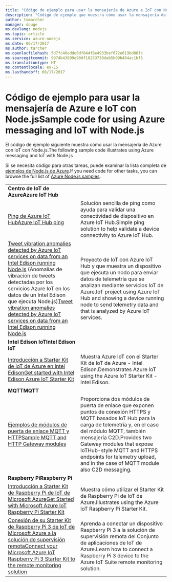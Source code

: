 ```yaml
---
title: "Código de ejemplo para usar la mensajería de Azure e IoT con Node.js"
description: "Código de ejemplo que muestra cómo usar la mensajería de Azure e IoT con Node.js"
author: tomarcher
manager: douge
ms.devlang: nodejs
ms.topic: article
ms.service: azure-nodejs
ms.date: 06/17/2017
ms.author: tarcher
ms.openlocfilehash: 5d7fc46edde0df844f8e4933bef672e619bd06fc
ms.sourcegitcommit: 9974b43899e98df10253738dab5b09b484ac1bf5
ms.translationtype: HT
ms.contentlocale: es-ES
ms.lasthandoff: 08/17/2017
---
```

# <a name="sample-code-for-using-azure-messaging-and-iot-with-nodejs"></a><span data-ttu-id="15b3c-103">Código de ejemplo para usar la mensajería de Azure e IoT con Node.js</span><span class="sxs-lookup"><span data-stu-id="15b3c-103">Sample code for using Azure messaging and IoT with Node.js</span></span>

<span data-ttu-id="15b3c-104">El código de ejemplo siguiente muestra cómo usar la mensajería de Azure con IoT con Node.js.</span><span class="sxs-lookup"><span data-stu-id="15b3c-104">The following sample code illustrates using Azure messaging and IoT with Node.js</span></span>

<span data-ttu-id="15b3c-105">Si se necesita código para otras tareas, puede examinar la lista completa de [ejemplos de Node.js de Azure](https://azure.microsoft.com/resources/samples/?term=nodejs).</span><span class="sxs-lookup"><span data-stu-id="15b3c-105">If you need code for other tasks, you can browse the full list of [Azure Node.js samples](https://azure.microsoft.com/resources/samples/?term=nodejs).</span></span>

| | |
|---|---|
| <span data-ttu-id="15b3c-106">**Centro de IoT de Azure**</span><span class="sxs-lookup"><span data-stu-id="15b3c-106">**Azure IoT Hub**</span></span> ||
| [<span data-ttu-id="15b3c-107">Ping de Azure IoT Hub</span><span class="sxs-lookup"><span data-stu-id="15b3c-107">Azure IoT Hub ping</span></span>](https://github.com/Azure-Samples/iot-hub-node-ping) | <span data-ttu-id="15b3c-108">Solución sencilla de ping como ayuda para validar una conectividad de dispositivo en Azure IoT Hub.</span><span class="sxs-lookup"><span data-stu-id="15b3c-108">Simple ping solution to help validate a device connectivity to Azure IoT Hub.</span></span> |
| <span data-ttu-id="15b3c-109">[Tweet vibration anomalies detected by Azure IoT services on data from an Intel Edison running Node.js](https://azure.microsoft.com/resources/samples/iot-hub-nodejs-intel-edison-vibration-anomaly-detection/) (Anomalías de vibración de tweets detectadas por los servicios Azure IoT en los datos de un Intel Edison que ejecuta Node.js)</span><span class="sxs-lookup"><span data-stu-id="15b3c-109">[Tweet vibration anomalies detected by Azure IoT services on data from an Intel Edison running Node.js](https://azure.microsoft.com/resources/samples/iot-hub-nodejs-intel-edison-vibration-anomaly-detection/)</span></span> | <span data-ttu-id="15b3c-110">Proyecto de IoT con Azure IoT Hub y que muestra un dispositivo que ejecuta un nodo para enviar datos de telemetría que se analizan mediante servicios IoT de Azure.</span><span class="sxs-lookup"><span data-stu-id="15b3c-110">IoT project using Azure IoT Hub and showing a device running node to send telemetry data and that is analyzed by Azure IoT services.</span></span> |
| <span data-ttu-id="15b3c-111">**Intel Edison IoT**</span><span class="sxs-lookup"><span data-stu-id="15b3c-111">**Intel Edison IoT**</span></span> ||
| [<span data-ttu-id="15b3c-112">Introducción a Starter Kit de IoT de Azure en Intel Edison</span><span class="sxs-lookup"><span data-stu-id="15b3c-112">Get started with Intel Edison Azure IoT Starter Kit</span></span>](https://github.com/Azure-Samples/iot-hub-node-intel-edison-getstartedkit) | <span data-ttu-id="15b3c-113">Muestra Azure IoT con el Starter Kit de IoT de Azure - Intel Edison.</span><span class="sxs-lookup"><span data-stu-id="15b3c-113">Demonstrates Azure IoT using the Azure IoT Starter Kit - Intel Edison.</span></span> |
| <span data-ttu-id="15b3c-114">**MQTT**</span><span class="sxs-lookup"><span data-stu-id="15b3c-114">**MQTT**</span></span> ||
| [<span data-ttu-id="15b3c-115">Ejemplos de módulos de puerta de enlace MQTT y HTTP</span><span class="sxs-lookup"><span data-stu-id="15b3c-115">Sample MQTT and HTTP Gateway modules</span></span>](https://github.com/Azure-Samples/iot-gateway-mqtt-http) | <span data-ttu-id="15b3c-116">Proporciona dos módulos de puerta de enlace que exponen puntos de conexión HTTPS y MQTT basados IoT Hub para la carga de telemetría y, en el caso del módulo MQTT, también mensajería C2D.</span><span class="sxs-lookup"><span data-stu-id="15b3c-116">Provides two Gateway modules that expose IoTHub-style MQTT and HTTPS endpoints for telemetry upload, and in the case of MQTT module also C2D messaging.</span></span> |
| <span data-ttu-id="15b3c-117">**Raspberry Pi**</span><span class="sxs-lookup"><span data-stu-id="15b3c-117">**Raspberry Pi**</span></span> ||
| [<span data-ttu-id="15b3c-118">Introducción a Starter Kit de Raspberry Pi de IoT de Microsoft Azure</span><span class="sxs-lookup"><span data-stu-id="15b3c-118">Get Started with Microsoft Azure IoT Raspberry Pi Starter Kit</span></span>](https://github.com/Azure-Samples/iot-hub-node-raspberrypi-getting-started) | <span data-ttu-id="15b3c-119">Muestra cómo utilizar el Starter Kit de Raspberry Pi de IoT de Azure.</span><span class="sxs-lookup"><span data-stu-id="15b3c-119">Illustrates using the Azure IoT Raspberry Pi Starter Kit.</span></span> |
| [<span data-ttu-id="15b3c-120">Conexión de su Starter Kit de Raspberry Pi 3 de IoT de Microsoft Azure a la solución de supervisión remota</span><span class="sxs-lookup"><span data-stu-id="15b3c-120">Connect your Microsoft Azure IoT Raspberry Pi 3 Starter Kit to the remote monitoring solution</span></span>](https://azure.microsoft.com/resources/samples/iot-remote-monitoring-node-raspberrypi-getstartedkit/) | <span data-ttu-id="15b3c-121">Aprenda a conectar un dispositivo Raspberry Pi 3 a la solución de supervisión remota del Conjunto de aplicaciones de IoT de Azure.</span><span class="sxs-lookup"><span data-stu-id="15b3c-121">Learn how to connect a Raspberry Pi 3 device to the Azure IoT Suite remote monitoring solution.</span></span> |
